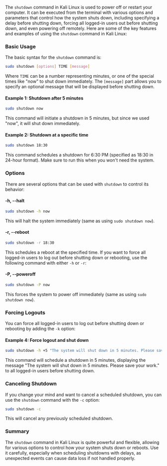  The `shutdown` command in Kali Linux is used to power off or restart your computer. It can be executed from the terminal with various options and parameters that control how the system shuts down, including specifying a delay before shutting down, forcing all logged-in users out before shutting down, and even powering off remotely. Here are some of the key features and examples of using the `shutdown` command in Kali Linux:

### Basic Usage

The basic syntax for the `shutdown` command is:
```bash
sudo shutdown [options] TIME [message]
```
Where `TIME` can be a number representing minutes, or one of the special times like "now" to shut down immediately. The `[message]` part allows you to specify an optional message that will be displayed before shutting down.

#### Example 1: Shutdown after 5 minutes
```bash
sudo shutdown now
```
This command will initiate a shutdown in 5 minutes, but since we used "now", it will shut down immediately.

#### Example 2: Shutdown at a specific time
```bash
sudo shutdown 18:30
```
This command schedules a shutdown for 6:30 PM (specified as 18:30 in 24-hour format). Make sure to run this when you won't need the system.

### Options

There are several options that can be used with `shutdown` to control its behavior:

#### -h, --halt
```bash
sudo shutdown -h now
```
This will halt the system immediately (same as using `sudo shutdown now`).

#### -r, --reboot
```bash
sudo shutdown -r 18:30
```
This schedules a reboot at the specified time. If you want to force all logged-in users to log out before shutting down or rebooting, use the following command with either `-h` or `-r`:

#### -P, --poweroff
```bash
sudo shutdown -P now
```
This forces the system to power off immediately (same as using `sudo shutdown now`).

### Forcing Logouts

You can force all logged-in users to log out before shutting down or rebooting by adding the `-k` option:

#### Example 4: Force logout and shut down
```bash
sudo shutdown -h +5 "The system will shut down in 5 minutes. Please save your work."
```
This command will schedule a shutdown in 5 minutes, displaying the message "The system will shut down in 5 minutes. Please save your work." to all logged-in users before shutting down.

### Canceling Shutdown

If you change your mind and want to cancel a scheduled shutdown, you can use the `shutdown` command with the `-c` option:
```bash
sudo shutdown -c
```
This will cancel any previously scheduled shutdown.

### Summary

The `shutdown` command in Kali Linux is quite powerful and flexible, allowing for various options to control how your system shuts down or reboots. Use it carefully, especially when scheduling shutdowns with delays, as unexpected events can cause data loss if not handled properly.

